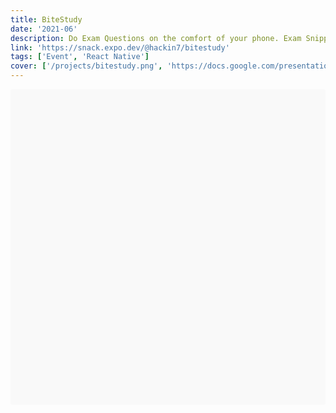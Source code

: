 ```yaml
---
title: BiteStudy
date: '2021-06'
description: Do Exam Questions on the comfort of your phone. Exam Snippets Wrapper
link: 'https://snack.expo.dev/@hackin7/bitestudy'
tags: ['Event', 'React Native']
cover: ['/projects/bitestudy.png', 'https://docs.google.com/presentation/d/e/2PACX-1vTrRMnx5NrtEmbh8rNBX5r40cb1JaY41x47CcEQ9JI243MjAiDwz2Oh3i9MMSILywqcRi_Lk1XZ6XaT/embed?start=false&loop=false&delayms=3000']
---
```


<!--<iframe src="https://docs.google.com/presentation/d/e/2PACX-1vTrRMnx5NrtEmbh8rNBX5r40cb1JaY41x47CcEQ9JI243MjAiDwz2Oh3i9MMSILywqcRi_Lk1XZ6XaT/embed?start=false&loop=false&delayms=3000" 
frameborder="0" style="width: 50em; height:30em;"  allowfullscreen="true" mozallowfullscreen="true" webkitallowfullscreen="true"></iframe>
-->

<div data-snack-id="@hackin7/bitestudy" data-snack-platform="web" data-snack-preview="true" data-snack-theme="light" style="overflow:hidden;background:#F9F9F9;border:1px solid var(--color-border);border-radius:4px;height:505px;width:100%"></div>
<script async src="https://snack.expo.dev/embed.js"></script>
